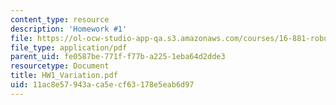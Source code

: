 ```yaml
---
content_type: resource
description: 'Homework #1'
file: https://ol-ocw-studio-app-qa.s3.amazonaws.com/courses/16-881-robust-system-design-summer-1998/11ac8e57943aca5ecf63178e5eab6d97_HW1_Variation.pdf
file_type: application/pdf
parent_uid: fe0587be-771f-f77b-a225-1eba64d2dde3
resourcetype: Document
title: HW1_Variation.pdf
uid: 11ac8e57-943a-ca5e-cf63-178e5eab6d97
---
```

